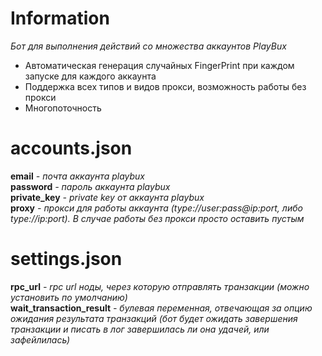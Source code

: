 # Information  
_Бот для выполнения действий со множества аккаунтов PlayBux_  
* Автоматическая генерация случайных FingerPrint при каждом запуске для каждого аккаунта  
* Поддержка всех типов и видов прокси, возможность работы без прокси  
* Многопоточность

# accounts.json  
**email** _- почта аккаунта playbux_  
**password** _- пароль аккаунта playbux_  
**private_key** _- private key от аккаунта playbux_  
**proxy** _- прокси для работы аккаунта (type://user:pass@ip:port, либо type://ip:port). В случае работы без прокси просто оставить пустым_  

# settings.json  
**rpc_url** _- rpc url ноды, через которую отправлять транзакции (можно установить по умолчанию)_  
**wait_transaction_result** _- булевая переменная, отвечающая за опцию ожидания результата транзакций (бот будет ожидать завершения транзакции и писать в лог завершилась ли она удачей, или зафейлилась)_
